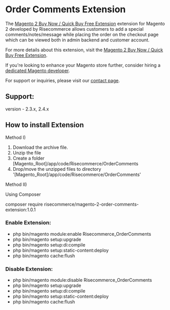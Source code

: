 # Order Comments Extension
The [Magento 2 Buy Now / Quick Buy Free Extension](https://risecommerce.com/magento2-buy-now-quick-buy-extension.html) extension for Magento 2 developed by Risecommerce allows customers to add a special comments/notes/message while placing the order on the checkout page which can be viewed both in admin backend and customer account.

For more details about this extension, visit the [Magento 2 Buy Now / Quick Buy Free Extension](https://risecommerce.com/magento2-buy-now-quick-buy-extension.html).

If you're looking to enhance your Magento store further, consider hiring a [dedicated Magento developer](https://risecommerce.com/hire-dedicated-magento-developer.html).

For support or inquiries, please visit our [contact page](https://risecommerce.com/contact).

## Support: 
version - 2.3.x, 2.4.x

## How to install Extension

Method I)

1. Download the archive file.
2. Unzip the file
3. Create a folder [Magento_Root]/app/code/Risecommerce/OrderComments
4. Drop/move the unzipped files to directory '[Magento_Root]/app/code/Risecommerce/OrderComments'

Method II)

Using Composer

composer require risecommerce/magento-2-order-comments-extension:1.0.1

### Enable Extension:
- php bin/magento module:enable Risecommerce_OrderComments
- php bin/magento setup:upgrade
- php bin/magento setup:di:compile
- php bin/magento setup:static-content:deploy
- php bin/magento cache:flush

### Disable Extension:
- php bin/magento module:disable Risecommerce_OrderComments
- php bin/magento setup:upgrade
- php bin/magento setup:di:compile
- php bin/magento setup:static-content:deploy
- php bin/magento cache:flush
